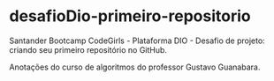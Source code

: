 # desafioDio-primeiro-repositorio

Santander Bootcamp CodeGirls - Plataforma DIO - Desafio de projeto: criando seu primeiro repositório no GitHub.

Anotações do curso de algoritmos do professor Gustavo Guanabara.
